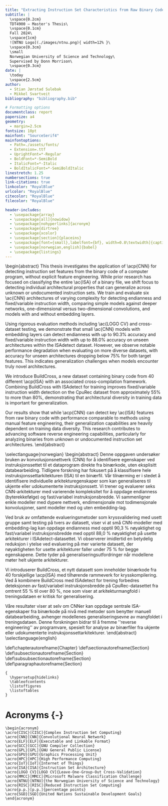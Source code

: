 ```yaml
---
title: "Extracting Instruction Set Characteristics from Raw Binary Code using Convolutional Neural Networks"
subtitle: |
  \vspace{0.2cm}
  TDT4900 – Master's Thesis\
  \vspace{0.1cm}
  Fall 2024\
  \vspace{1cm}
  ![NTNU Logo](./images/ntnu.png){ width=12% }\
  \vspace{0.3cm}
  \small
  Norwegian University of Science and Technology\
  Supervised by Donn Morrison\
  \vspace{0.3cm}
date: |
  \today
  \vspace{2.5cm}
author:
  - Stian Jørstad Sulebak
  - Mikkel Svartveit
bibliography: "bibliography.bib"

# Formatting options
documentclass: report
papersize: a4
geometry:
  - margin=2.5cm
fontsize: 10pt
mainfont: "SourceSerif4"
mainfontoptions:
  - Path=./assets/fonts/
  - Extension=.ttf
  - UprightFont=*-Regular
  - BoldFont=*-SemiBold
  - ItalicFont=*-Italic
  - BoldItalicFont=*-SemiBoldItalic
linestretch: 1.25
numbersections: true
link-citations: true
linkcolor: "RoyalBlue"
urlcolor: "RoyalBlue"
citecolor: "RoyalBlue"
filecolor: "RoyalBlue"

header-includes:
  - \usepackage{array}
  - \usepackage[all]{nowidow}
  - \usepackage[nohyperlinks]{acronym}
  - \usepackage{dirtree}
  - \usepackage{xcolor}
  - \usepackage[section]{placeins}
  - \usepackage[font={small},labelfont={bf}, width=0.8\textwidth]{caption}
  - \usepackage[norwegian,english]{babel}
  - \usepackage{listings}
---
```


<!-- Abstract in English -->

\begin{abstract}
This thesis investigates the application of \acp{CNN} for detecting instruction set features from the binary code of a computer program, without explicit feature engineering. While prior research has focused on classifying the entire \ac{ISA} of a binary file, we shift focus to detecting individual architectural properties that can generalize across unknown or undocumented instruction sets. We train and evaluate six \ac{CNN} architectures of varying complexity for detecting endianness and fixed/variable instruction width, comparing simple models against deeper networks, one-dimensional versus two-dimensional convolutions, and models with and without embedding layers.

Using rigorous evaluation methods including \ac{LOGO CV} and cross-dataset testing, we demonstrate that small \ac{CNN} models with embedding layers can detect endianness with up to 90.3\% accuracy and fixed/variable instruction width with up to 88.0\% accuracy on unseen architectures within the ISAdetect dataset. However, we observe notable performance degradation when evaluating on more diverse datasets, with accuracy for unseen architectures dropping below 75\% for both target features. This indicates generalization challenges when models encounter truly novel architectures.

We introduce BuildCross, a new dataset containing binary code from 40 different \acp{ISA} with an associated cross-compilation framework. Combining BuildCross with ISAdetect for training improves fixed/variable instruction width detection on the CpuRec dataset from approximately 55\% to more than 80\%, demonstrating that architectural diversity in training data is important for generalization.

Our results show that while \acp{CNN} can detect key \ac{ISA} features from raw binary code with performance comparable to methods using manual feature engineering, their generalization capabilities are heavily dependent on training data diversity. This research contributes to advancing software reverse engineering capabilities, particularly for analyzing binaries from unknown or undocumented instruction set architectures.
\end{abstract}

<!-- Abstract in Norwegian -->

\selectlanguage{norwegian}
\begin{abstract}
Denne oppgaven undersøker bruken av konvolusjonsnettverk (CNN) for å identifisere egenskaper ved instruksjonssettet til et dataprogram direkte fra binærkode, uten eksplisitt databearbeiding. Tidligere forskning har fokusert på å klassifisere hele instruksjonssettarkitekturen (ISA) til en binærfil. Vår tilnærming er i stedet å identifisere individuelle arkitekturegenskaper som kan generaliseres til ukjente eller udokumenterte instruksjonssett. Vi trener og evaluerer seks CNN-arkitekturer med varierende kompleksitet for å oppdage endianness (byterekkefølge) og fast/variabel instruksjonsbredde. Vi sammenligner enkle modeller med dypere nettverk, endimensjonale mot todimensjonale konvolusjoner, samt modeller med og uten embedding-lag.

Ved bruk av omfattende evalueringsmetoder som kryssvalidering med usett gruppe samt testing på tvers av datasett, viser vi at små CNN-modeller med embedding-lag kan oppdage endianness med opptil 90,3 \% nøyaktighet og fast/variabel instruksjonsbredde med opptil 88,0 \% nøyaktighet på usette arkitekturer i ISAdetect-datasettet. Vi observerer imidlertid en betydelig reduksjon i ytelse ved evaluering på mer varierte datasett, der nøyaktigheten for usette arkitekturer faller under 75 \% for begge egenskapene. Dette tyder på generaliseringsutfordringer når modellene møter helt ukjente arkitekturer.

Vi introduserer BuildCross, et nytt datasett som inneholder binærkode fra 40 forskjellige \acp{ISA} med tilhørende rammeverk for krysskompilering. Ved å kombinere BuildCross med ISAdetect for trening forbedres deteksjonen av fast/variabel instruksjonsbredde på CpuRec-datasettet fra omtrent 55 \% til over 80 \%, noe som viser at arkitekturmangfold i treningsdataen er kritisk for generalisering.

Våre resultater viser at selv om CNNer kan oppdage sentrale ISA-egenskaper fra binærkode på nivå med metoder som benytter manuell databearbeiding, avhenger modellenes generaliseringsevne av mangfoldet i treningsdataen. Denne forskningen bidrar til å fremme ''reverse engineering'' av programvare, spesielt for analyse av binærfiler fra ukjente eller udokumenterte instruksjonssettarkitekturer.
\end{abstract}
\selectlanguage{english}

<!-- Override autoref behavior -->

\def\chapterautorefname{Chapter}
\def\sectionautorefname{Section}
\def\subsectionautorefname{Section}
\def\subsubsectionautorefname{Section}
\def\paragraphautorefname{Section}

<!-- Table of contents, list of figures, list of tables -->

```{=latex}
{
  \hypersetup{hidelinks}
  \tableofcontents
  \listoffigures
  \listoftables
}
```

# Acronyms {-}

```{=latex}
\begin{acronym}
\acro{CISC}[CISC]{Complex Instruction Set Computing}
\acro{CNN}[CNN]{Convolutional Neural Network}
\acro{ELF}[ELF]{Executable and Linkable Format}
\acro{GCC}[GCC]{GNU Compiler Collection}
\acro{GPL}[GPL]{GNU General Public License}
\acro{GPU}[GPU]{Graphics Processing Unit}
\acro{HPC}[HPC]{High Performance Computing}
\acro{IoT}[IoT]{Internet of Things}
\acro{ISA}[ISA]{Instruction Set Architecture}
\acro{LOGO CV}[LOGO CV]{Leave-One-Group-Out Cross-Validation}
\acro{MMCC}[MMCC]{Microsoft Malware Classification Challenge}
\acro{NTNU}[NTNU]{the Norwegian University of Science and Technology}
\acro{RISC}[RISC]{Reduced Instruction Set Computing}
\acro{p.p.}[p.p.]{percentage points}
\acro{SGD}[SGD]{United Nations Sustainable Development Goals}
\end{acronym}
```
